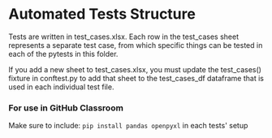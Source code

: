 # Automated Tests Structure
Tests are written in test_cases.xlsx. Each row in the test_cases sheet represents a separate test case, from which specific things can be tested in each of the pytests in this folder.

If you add a new sheet to test_cases.xlsx, you must update the test_cases() fixture in conftest.py to add that sheet to the test_cases_df dataframe that is used in each individual test file.

### For use in GitHub Classroom
Make sure to include:
`pip install pandas openpyxl`
in each tests' setup
